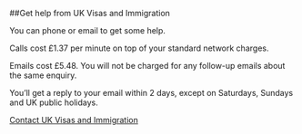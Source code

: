 ##Get help from UK Visas and Immigration

You can phone or email to get some help.

Calls cost £1.37 per minute on top of your standard network charges.

Emails cost £5.48. You will not be charged for any follow-up emails about the same enquiry.

You’ll get a reply to your email within 2 days, except on Saturdays, Sundays and UK public holidays.


[Contact UK Visas and Immigration](https://www.gov.uk/contact-ukvi-inside-outside-uk)

